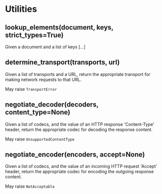 # Utilities

## lookup_elements(document, keys, strict_types=True)

Given a document and a list of keys [...]

## determine_transport(transports, url)

Given a list of transports and a URL, return the appropriate transport for
making network requests to that URL.

May raise `TransportError`


## negotiate_decoder(decoders, content_type=None)

Given a list of codecs, and the value of an HTTP response 'Content-Type' header,
return the appropriate codec for decoding the response content.


May raise `UnsupportedContentType`


## negotiate_encoder(encoders, accept=None)

Given a list of codecs, and the value of an incoming HTTP request 'Accept'
header, return the appropriate codec for encoding the outgoing response content.

May raise `NotAcceptable`
